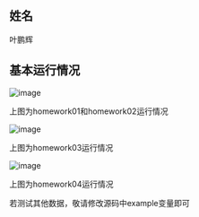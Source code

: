 ## 姓名

叶鹏辉

## 基本运行情况

![image](https://github.com/wanghan79/2024_Python/assets/136537981/9aeb9f22-05cc-4911-8320-5a6b37b536e1)

上图为homework01和homework02运行情况


![image](https://github.com/wanghan79/2024_Python/assets/136537981/64ad1259-aac8-4c41-ad48-2b0db66eb812)


上图为homework03运行情况

![image](https://github.com/wanghan79/2024_Python/assets/136537981/aff7791f-bc80-42c2-9034-ce7505e2f8d7)


上图为homework04运行情况



若测试其他数据，敬请修改源码中example变量即可
